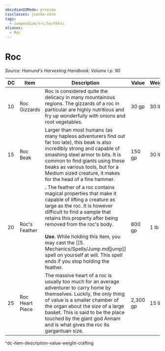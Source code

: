 ```yaml
---
obsidianUIMode: preview
cssclasses: json5e-note
tags:
  - compendium/src/5e/hhhvi
aliases:
  - Roc
---
```

# Roc
*Source: Hamund's Harvesting Handbook: Volume I p. 90* 

| DC | Item | Description | Value | Weight | Crafting |
|----|------|-------------|-------|--------|----------|
| 10 | Roc Gizzards | Roc is considered quite the delicacy in many mountainous regions. The gizzards of a roc in particular are highly nutritious and fry up wonderfully with onions and root vegetables. | 30 gp | 30 lb | — |
| 15 | Roc Beak | Larger than most humans (as many hapless adventurers find out far too late), this beak is also incredibly strong and capable of smashing steel armor to bits. It is common to find giants using these beaks as various tools, but for a Medium sized creature, it makes for the head of a fine hammer. | 150 gp | 30 lb | [+2 Warhammer](compendium/items/2-weapon.md) |
| 20 | Roc's Feather | **.** The feather of a roc contains magical properties that make it capable of lifting a creature as large as the roc. It is however difficult to find a sample that retains this property after being removed from the roc's body.<br /><br />**Use.** While holding this item, you may cast the [[5. Mechanics/Spells/Jump.md\|jump]] spell on yourself at will. This spell ends if you stop holding the feather. | 800 gp | 1 lb | — |
| 25 | Roc Heart Piece | The massive heart of a roc is usually too much for an average adventurer to carry home by themselves. Luckily, the only thing of value is a smaller chamber of the organ about the size of a large basket. This is said to be the place touched by the giant god Annam and is what gives the roc its gargantuan size. | 2,300 gp | 15 lb | [[5. Mechanics/Items/Ring Of Storm Giant Growth.md\|Ring of Storm Giant Growth]] |
^dc-item-description-value-weight-crafting
